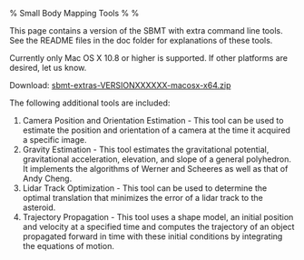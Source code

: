 % Small Body Mapping Tools
%
%

<!--- To convert this markdown to HTML use this command (pandoc required)
pandoc -t html -s index.md -o index.html
sed -i "" "s/VERSIONXXXXXX/${TODAYSDATE}/g" index.html
-->

This page contains a version of the SBMT with extra command line
tools. See the README files in the doc folder for explanations of
these tools.

Currently only Mac OS X 10.8 or higher is supported. If other
platforms are desired, let us know.

Download: [sbmt-extras-VERSIONXXXXXX-macosx-x64.zip](releases/sbmt-extras-VERSIONXXXXXX-macosx-x64.zip)

The following additional tools are included:

1. Camera Position and Orientation Estimation - This tool can be used
   to estimate the position and orientation of a camera at the time it
   acquired a specific image.
2. Gravity Estimation - This tool estimates the gravitational
   potential, gravitational acceleration, elevation, and slope of a
   general polyhedron. It implements the algorithms of Werner and Scheeres
   as well as that of Andy Cheng.
3. Lidar Track Optimization - This tool can be used to determine the
   optimal translation that minimizes the error of a lidar track to the
   asteroid.
4. Trajectory Propagation - This tool uses a shape model, an initial
   position and velocity at a specified time and computes the trajectory
   of an object propagated forward in time with these initial conditions
   by integrating the equations of motion.

<!---
## Previous Releases

Previous releases of these tools can be found [here](releases).
-->

